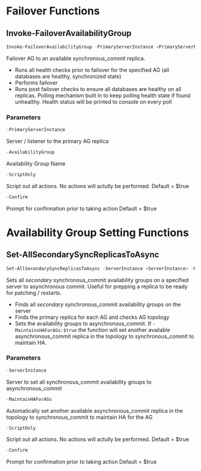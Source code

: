 # Failover Functions

## Invoke-FailoverAvailabilityGroup
```powershell
Invoke-FailoverAvailabilityGroup -PrimaryServerInstance <PrimaryServerName> -AvailabilityGroup <AGName> -ScriptOnly:$false -Confirm:$true
```
Failover AG to an available synchronous_commit replica. 
- Runs all health checks prior to failover for the specified AG (all databases are healthy, synchronized state) 
- Performs failover
- Runs post failover checks to ensure all databases are healthy on all replicas. Polling mechanism built in to keep polling health state if found unhealthy. Health status will be printed to console on every poll

### Parameters
```powershell
-PrimaryServerInstance
```
Server / listener to the primary AG replica

```powershell
-AvailabilityGroup
```
Availability Group Name
```powershell
-ScriptOnly
```
Script out all actions. No actions will actully be performed.
Default = $true

```powershell
-Confirm
```
Prompt for confirmation prior to taking action
Default = $true

# Availability Group Setting Functions

## Set-AllSecondarySyncReplicasToAsync
```powershell
Set-AllSecondarySyncReplicasToAsync -ServerInstance <ServerInstance> -MaintainHAForAGs:$true -ScriptOnly:$false -Confirm:$true

```
Sets all *secondary* synchronous_commit availability groups on a specified server to asynchronous commit. Useful for prepping a replica to be ready for patching / restarts.
- Finds all *secondary* synchronous_commit availability groups on the server
- Finds the primary replica for each AG and checks AG topology
- Sets the availability groups to asynchronous_commit. If `-MaintainsHAForAGs:$true` the function will set another available asynchronous_commit replica in the topology to synchronous_commit to maintain HA.

### Parameters
```powershell
-ServerInstance
```
Server to set all synchronous_commit availability groups to asynchronous_commit

```powershell
-MaintainHAForAGs
```
Automatically set another available asynchronous_commit replica in the topology to synchronous_commit to maintain HA for the AG
```powershell
-ScriptOnly
```
Script out all actions. No actions will actully be performed.
Default = $true

```powershell
-Confirm
```
Prompt for confirmation prior to taking action
Default = $true
